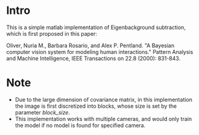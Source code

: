 # Intro

This is a simple matlab implementation of Eigenbackground subtraction, which is first proposed in this paper: 

Oliver, Nuria M., Barbara Rosario, and Alex P. Pentland. "A Bayesian computer vision system for modeling human interactions." Pattern Analysis and Machine Intelligence, IEEE Transactions on 22.8 (2000): 831-843.


# Note

* Due to the large dimension of covariance matrix, in this implementation the image is first discretized into blocks, whose size is set by the parameter *block_size*.
* This implementation works with multiple cameras, and would only train the model if no model is found for specified camera.